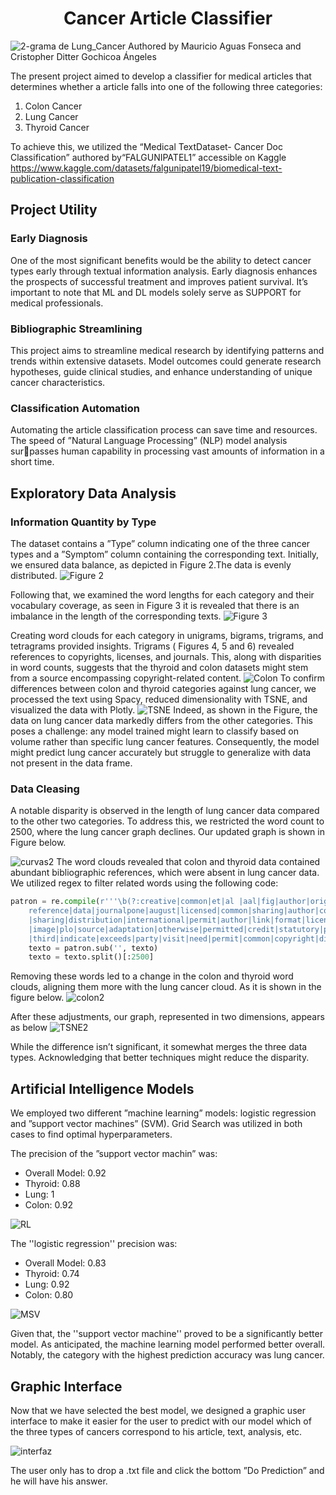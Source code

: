 <h1 align="center"> Cancer Article Classifier </h1>

![2-grama de  Lung_Cancer](https://github.com/MauricioAguasFonseca/Cancer-Article-Classifier/assets/104111028/78c298d1-04c1-4751-8acd-95aa1607a8ef)
Authored by Mauricio Aguas Fonseca and Cristopher Ditter Gochicoa Ángeles

The present project aimed to develop a classifier for medical articles that determines whether a article falls into one of the following three categories:
1. Colon Cancer
2. Lung Cancer
3. Thyroid Cancer

To achieve this, we utilized the “Medical TextDataset- Cancer Doc Classification” authored by“FALGUNIPATEL1” accessible on Kaggle https://www.kaggle.com/datasets/falgunipatel19/biomedical-text-publication-classification

<h2>Project Utility </h2>
<h3>Early Diagnosis</h3>
One of the most significant benefits would be the
ability to detect cancer types early through textual
information analysis. Early diagnosis enhances the
prospects of successful treatment and improves patient survival. It’s important to note that ML and
DL models solely serve as SUPPORT for medical
professionals.
<h3>Bibliographic Streamlining</h3>
This project aims to streamline medical research
by identifying patterns and trends within extensive
datasets. Model outcomes could generate research
hypotheses, guide clinical studies, and enhance understanding of unique cancer characteristics.
<h3>Classification Automation</h3>
Automating the article classification process can
save time and resources. The speed of ”Natural
Language Processing” (NLP) model analysis surpasses human capability in processing vast amounts
of information in a short time.
<h2>Exploratory Data Analysis </h2>
<h3>Information Quantity by Type </h3>

The dataset contains a ”Type” column indicating
one of the three cancer types and a ”Symptom”
column containing the corresponding text.
Initially, we ensured data balance, as depicted
in Figure 2.The data is evenly distributed.
![Figure 2](https://github.com/MauricioAguasFonseca/Cancer-Article-Classifier/assets/104111028/9ea73567-35bc-47e2-bbd2-a362dc7d583c)


Following that, we examined the word lengths for
each category and their vocabulary coverage, as
seen in Figure 3 it is revealed that there is an
imbalance in the length of the corresponding texts.
![Figure 3](https://github.com/MauricioAguasFonseca/Cancer-Article-Classifier/assets/104111028/d64d5bcb-ff91-4228-af6d-864805ccabab)


Creating word clouds for each category in unigrams, bigrams, trigrams, and tetragrams provided insights. Trigrams ( Figures 4, 5 and 6) revealed references to copyrights, licenses, and journals. This, along with disparities in word counts, suggests that the thyroid and colon datasets might stem from a source encompassing copyright-related content.
![Colon](https://github.com/MauricioAguasFonseca/Cancer-Article-Classifier/assets/104111028/cd51b25f-564e-4eb4-834e-a402f4d2ce6b)
To confirm differences between colon and thyroid categories against lung cancer, we processed the text using Spacy, reduced dimensionality with TSNE, and visualized the data with Plotly.
![TSNE](https://github.com/MauricioAguasFonseca/Cancer-Article-Classifier/assets/104111028/b7943658-5a25-4298-8dea-0c1101fc102b)
Indeed, as shown in the Figure, the data on lung cancer data markedly differs from the other categories. This poses a challenge: any model trained might learn to classify based on volume rather than specific lung cancer features. Consequently, the model might predict lung cancer accurately but struggle to generalize with data not present in the data frame.
<h3>Data Cleasing </h3>
A notable disparity is observed in the length of lung cancer data compared to the other two categories. To address this, we restricted the word count to 2500, where the lung cancer graph declines. Our updated graph is shown in Figure below.

![curvas2](https://github.com/MauricioAguasFonseca/Cancer-Article-Classifier/assets/104111028/b18c6e09-9287-4abf-b3ba-b4c6f0de004d)
The word clouds revealed that colon and thyroid data contained abundant bibliographic references, which were absent in lung cancer data. We utilized regex to filter related words using the following code:

```python
patron = re.compile(r'''\b(?:creative|common|et|al |aal|fig|author|original|license|journal|bmc|plo|
    reference|data|journalpone|august|licensed|common|sharing|author|copyright
    |sharing|distribution|international|permit|author|link|format|licence|material|regulation
    |image|plo|source|adaptation|otherwise|permitted|credit|statutory|pone|acces|open|holder
    |third|indicate|exceeds|party|visit|need|permit|common|copyright|directly|intended)\b''', flags=re.IGNORECASE)
    texto = patron.sub('', texto)
    texto = texto.split()[:2500]
```
Removing these words led to a change in the colon and thyroid word clouds, aligning them more with the lung cancer cloud. As it is shown in the figure below.
![colon2](https://github.com/MauricioAguasFonseca/Cancer-Article-Classifier/assets/104111028/9d5c4ba0-e99c-4f5b-b1a5-3397f40682b9)

After these adjustments, our graph, represented in two dimensions, appears as below
![TSNE2](https://github.com/MauricioAguasFonseca/Cancer-Article-Classifier/assets/104111028/cf294cf9-4421-4ed5-a23f-3181227bed10)

While the difference isn’t significant, it somewhat merges the three data types. Acknowledging that better techniques might reduce the disparity.

<h2>Artificial Intelligence Models </h2>
We employed two different ”machine learning” models: logistic regression and ”support vector machines” (SVM). Grid Search was utilized in both cases to find optimal hyperparameters. 

The precision of the ”support vector machin” was:

* Overall Model: 0.92
* Thyroid: 0.88
* Lung: 1
* Colon: 0.92
  
![RL](https://github.com/MauricioAguasFonseca/Cancer-Article-Classifier/assets/104111028/da4ee79a-f0ab-4a9b-90c3-0dae2b3fc28b)

The ''logistic regression'' precision was:

* Overall Model: 0.83
* Thyroid: 0.74
* Lung: 0.92
* Colon: 0.80

![MSV](https://github.com/MauricioAguasFonseca/Cancer-Article-Classifier/assets/104111028/ea50b59f-5266-4ff5-9d2b-145076c7d5e5)

Given that, the ''support vector machine'' proved to be a significantly better model.
As anticipated, the machine learning model performed better overall. Notably, the category with the highest prediction accuracy was lung cancer.

<h2>Graphic Interface </h2>

Now that we have selected the best model, we designed a graphic user interface to make it easier for the user to predict with our model which of the three types of cancers correspond to his article, text, analysis, etc.


![interfaz](https://github.com/MauricioAguasFonseca/Cancer-Article-Classifier/assets/104111028/3eddd81a-3457-4ac8-928d-3d45c5c32a42)

The user only has to drop a .txt file and click the bottom ”Do Prediction” and he will have his answer.
